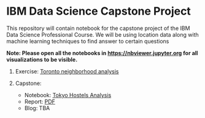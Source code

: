 # IBM Data Science Capstone Project

This repository will contain notebook for the capstone project of the IBM Data Science Professional Course. We will be using location data along with machine learning techniques to find answer to certain questions

<b>Note: Please open all the notebooks in https://nbviewer.jupyter.org for all visualizations to be visible.</b>

1. Exercise: [Toronto neighborhood analysis](https://github.com/dbsheta/IBM-Data-Science-Capstone/blob/master/toronto_neighborhood/Toronto%20Neighborhood%20Analysis.ipynb)

2. Capstone:
    - Notebook: [Tokyo Hostels Analysis](https://github.com/dbsheta/IBM-Data-Science-Capstone/blob/master/Battle%20of%20Neighborhoods/The%20Battle%20of%20the%20Neighborhoods.ipynb)
    - Report: [PDF](https://github.com/dbsheta/IBM-Data-Science-Capstone/blob/master/Battle%20of%20Neighborhoods/The%20Battle%20of%20Neighborhoods.pdf)
    - Blog: TBA
  
